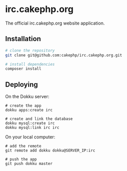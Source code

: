 # irc.cakephp.org

The official irc.cakephp.org website application.

## Installation

```bash
# clone the repository
git clone git@github.com:cakephp/irc.cakephp.org.git

# install dependencies
composer install
```

## Deploying

On the Dokku server:

```shell
# create the app
dokku apps:create irc

# create and link the database
dokku mysql:create irc
dokku mysql:link irc irc
```

On your local computer:

```shell
# add the remote
git remote add dokku dokku@SERVER_IP:irc

# push the app
git push dokku master
```
